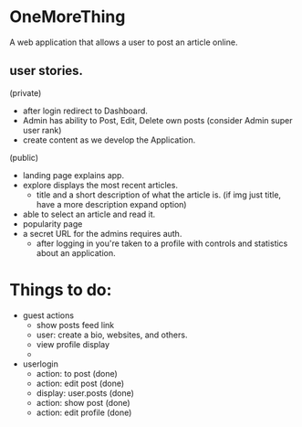 # OneMoreThing
A web application that allows a user to post an article online.

## user stories. 
(private)
* after login redirect to Dashboard.
* Admin has ability to Post, Edit, Delete own posts (consider Admin super user rank)
* create content as we develop the Application.

(public)
* landing page explains app.
* explore displays the most recent articles. 
  - title and a short description of what the article is. (if img just title, have a more description expand option)
* able to select an article and read it.
* popularity page
* a secret URL for the admins requires auth. 
  - after logging in you're taken to a profile with controls and statistics about an application. 



# Things to do:
* guest actions
  - show posts feed link
  - user: create a bio, websites, and others. 
  - view profile display
  - 
* userlogin
  - action: to post (done)
  - action: edit post (done)
  - display: user.posts (done)
  - action: show post (done)
  - action: edit profile (done)



